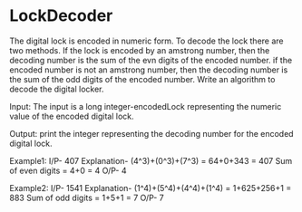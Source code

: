 # LockDecoder
The digital lock is encoded in numeric form. To decode the lock there are two methods.
If the lock is encoded by an amstrong number, then the decoding number is the sum of the evn digits of the encoded number.
if the encoded number is not an amstrong number, then the decoding number is the sum of the odd digits of the encoded number.
Write an algorithm to decode the digital locker.

Input:
The input is a long integer-encodedLock representing the numeric value of the encoded digital lock.

Output:
print the integer representing the decoding number for the encoded digital lock.


Example1:
I/P- 407
Explanation- (4^3)+(0^3)+(7^3) = 64+0+343 = 407
              Sum of even digits = 4+0 = 4
O/P- 4

Example2:
I/P- 1541
Explanation- (1^4)+(5^4)+(4^4)+(1^4) = 1+625+256+1 = 883
              Sum of odd digits = 1+5+1 = 7
O/P- 7
